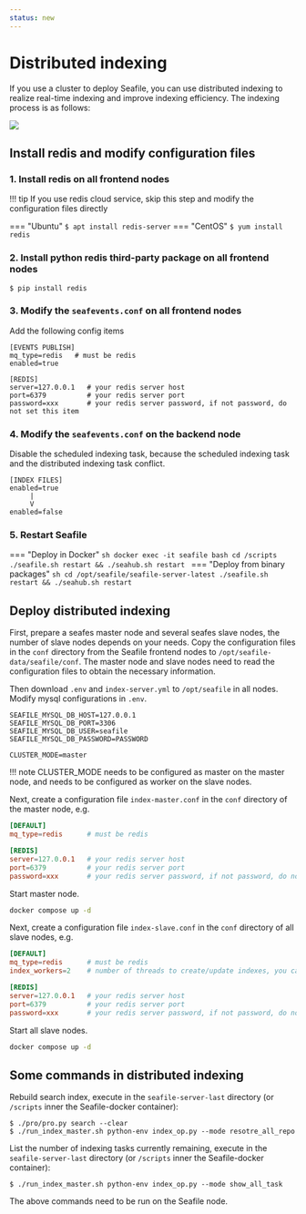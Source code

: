 ```yaml
---
status: new
---
```



# Distributed indexing

If you use a cluster to deploy Seafile, you can use distributed indexing to realize real-time indexing and improve indexing efficiency. The indexing process is as follows:

![](../images/distributed-indexing.png)

## Install redis and modify configuration files

### 1. Install redis on all frontend nodes

!!! tip 
    If you use redis cloud service, skip this step and modify the configuration files directly

=== "Ubuntu"
    ```
    $ apt install redis-server
    ```
=== "CentOS"
    ```
    $ yum install redis
    ```

### 2. Install python redis third-party package on all frontend nodes

```
$ pip install redis
```

### 3. Modify the `seafevents.conf` on all frontend nodes

Add the following config items

```
[EVENTS PUBLISH]
mq_type=redis   # must be redis
enabled=true

[REDIS]
server=127.0.0.1   # your redis server host
port=6379          # your redis server port
password=xxx       # your redis server password, if not password, do not set this item
```

### 4. Modify the `seafevents.conf` on the backend node

Disable the scheduled indexing task, because the scheduled indexing task and the distributed indexing task conflict.

```
[INDEX FILES]
enabled=true
     |
     V
enabled=false   
```

### 5. Restart Seafile

=== "Deploy in Docker"
    ```sh
    docker exec -it seafile bash
    cd /scripts
    ./seafile.sh restart && ./seahub.sh restart
    ```
=== "Deploy from binary packages"
    ```sh
    cd /opt/seafile/seafile-server-latest
    ./seafile.sh restart && ./seahub.sh restart
    ```

## Deploy distributed indexing

First, prepare a seafes master node and several seafes slave nodes, the number of slave nodes depends on your needs. Copy the configuration files in the `conf` directory from the Seafile frontend nodes to `/opt/seafile-data/seafile/conf`. The master node and slave nodes need to read the configuration files to obtain the necessary information.

Then download `.env` and `index-server.yml` to `/opt/seafile` in all nodes. Modify mysql configurations in `.env`.

```env
SEAFILE_MYSQL_DB_HOST=127.0.0.1
SEAFILE_MYSQL_DB_PORT=3306
SEAFILE_MYSQL_DB_USER=seafile
SEAFILE_MYSQL_DB_PASSWORD=PASSWORD

CLUSTER_MODE=master
```

!!! note
    CLUSTER_MODE needs to be configured as master on the master node, and needs to be configured as worker on the slave nodes.

Next, create a configuration file `index-master.conf` in the `conf` directory of the master node, e.g.

```conf
[DEFAULT]
mq_type=redis      # must be redis

[REDIS]
server=127.0.0.1   # your redis server host
port=6379          # your redis server port
password=xxx       # your redis server password, if not password, do not set this item
```

Start master node.

```bash
docker compose up -d
```

Next, create a configuration file `index-slave.conf` in the `conf` directory of all slave nodes, e.g.

```conf
[DEFAULT]
mq_type=redis      # must be redis
index_workers=2    # number of threads to create/update indexes, you can increase this value according to your needs

[REDIS]
server=127.0.0.1   # your redis server host
port=6379          # your redis server port
password=xxx       # your redis server password, if not password, do not set this item
```

Start all slave nodes.

```bash
docker compose up -d
```

## Some commands in distributed indexing

Rebuild search index, execute in the `seafile-server-last` directory (or `/scripts` inner the Seafile-docker container):

```
$ ./pro/pro.py search --clear
$ ./run_index_master.sh python-env index_op.py --mode resotre_all_repo
```

List the number of indexing tasks currently remaining, execute in the `seafile-server-last` directory (or `/scripts` inner the Seafile-docker container):

```
$ ./run_index_master.sh python-env index_op.py --mode show_all_task
```

The above commands need to be run on the Seafile node.
